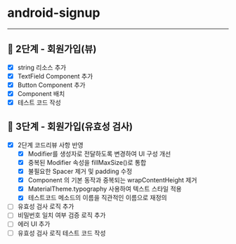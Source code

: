# android-signup
- ---

## 🚀 2단계 - 회원가입(뷰)
- [x] string 리소스 추가
- [x] TextField Component 추가
- [x] Button Component 추가
- [x] Component 배치
- [x] 테스트 코드 작성

## 🚀 3단계 - 회원가입(유효성 검사)
- [x] 2단계 코드리뷰 사항 반영
  - [x] Modifier를 생성자로 전달하도록 변경하여 UI 구성 개선
  - [x] 중복된 Modifier 속성을 fillMaxSize()로 통합
  - [x] 불필요한 Spacer 제거 및 padding 수정
  - [x] Component 의 기본 동작과 중복되는 wrapContentHeight 제거
  - [x] MaterialTheme.typography 사용하여 텍스트 스타일 적용
  - [x] 테스트코드 메소드의 이름을 직관적인 이름으로 재정의
- [ ] 유효성 검사 로직 추가
- [ ] 비밀번호 일치 여부 검증 로직 추가
- [ ] 에러 UI 추가
- [ ] 유효성 검사 로직 테스트 코드 작성